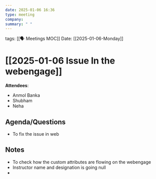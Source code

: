```yaml
---
date: 2025-01-06 16:36
type: meeting
company: 
summary: " "
---
```

tags: [[🗣 Meetings MOC]]
Date: [[2025-01-06-Monday]]

# [[2025-01-06 Issue In the webengage]]

**Attendees**: 
- Anmol Banka
- Shubham 
- Neha

## Agenda/Questions
- To fix the issue in web

## Notes
- To check how the custom attributes are flowing on the webengage
- Instructor name and designation is going null 
- 